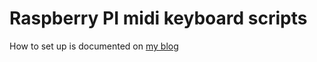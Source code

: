 # Raspberry PI midi keyboard scripts

How to set up is documented on [my blog](https://www.backslash.site/blog/raspberry-midi-keyboard)

